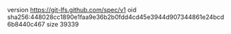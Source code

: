 version https://git-lfs.github.com/spec/v1
oid sha256:448028cc1890e1faa9e36b2b0fdd4cd45e3944d907344861e24bcd6b8440c467
size 39339
